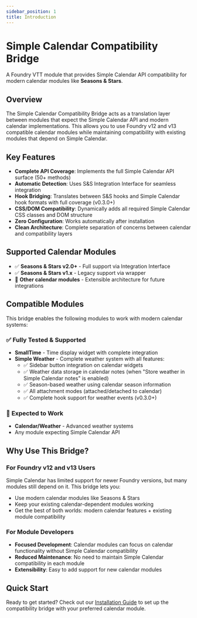 ```yaml
---
sidebar_position: 1
title: Introduction
---
```


# Simple Calendar Compatibility Bridge

A Foundry VTT module that provides Simple Calendar API compatibility for modern calendar modules like **Seasons & Stars**.

## Overview

The Simple Calendar Compatibility Bridge acts as a translation layer between modules that expect the Simple Calendar API and modern calendar implementations. This allows you to use Foundry v12 and v13 compatible calendar modules while maintaining compatibility with existing modules that depend on Simple Calendar.

## Key Features

- **Complete API Coverage**: Implements the full Simple Calendar API surface (50+ methods)
- **Automatic Detection**: Uses S&S Integration Interface for seamless integration
- **Hook Bridging**: Translates between S&S hooks and Simple Calendar hook formats with full coverage (v0.3.0+)
- **CSS/DOM Compatibility**: Dynamically adds all required Simple Calendar CSS classes and DOM structure
- **Zero Configuration**: Works automatically after installation
- **Clean Architecture**: Complete separation of concerns between calendar and compatibility layers

## Supported Calendar Modules

- ✅ **Seasons & Stars v2.0+** - Full support via Integration Interface
- ✅ **Seasons & Stars v1.x** - Legacy support via wrapper
- 🔄 **Other calendar modules** - Extensible architecture for future integrations

## Compatible Modules

This bridge enables the following modules to work with modern calendar systems:

### ✅ **Fully Tested & Supported**
- **SmallTime** - Time display widget with complete integration
- **Simple Weather** - Complete weather system with all features:
  - ✅ Sidebar button integration on calendar widgets
  - ✅ Weather data storage in calendar notes (when "Store weather in Simple Calendar notes" is enabled)
  - ✅ Season-based weather using calendar season information
  - ✅ All attachment modes (attached/detached to calendar)
  - ✅ Complete hook support for weather events (v0.3.0+)

### 🔄 **Expected to Work**
- **Calendar/Weather** - Advanced weather systems
- Any module expecting Simple Calendar API

## Why Use This Bridge?

### For Foundry v12 and v13 Users

Simple Calendar has limited support for newer Foundry versions, but many modules still depend on it. This bridge lets you:

- Use modern calendar modules like Seasons & Stars
- Keep your existing calendar-dependent modules working
- Get the best of both worlds: modern calendar features + existing module compatibility

### For Module Developers

- **Focused Development**: Calendar modules can focus on calendar functionality without Simple Calendar compatibility
- **Reduced Maintenance**: No need to maintain Simple Calendar compatibility in each module
- **Extensibility**: Easy to add support for new calendar modules

## Quick Start

Ready to get started? Check out our [Installation Guide](installation.md) to set up the compatibility bridge with your preferred calendar module.